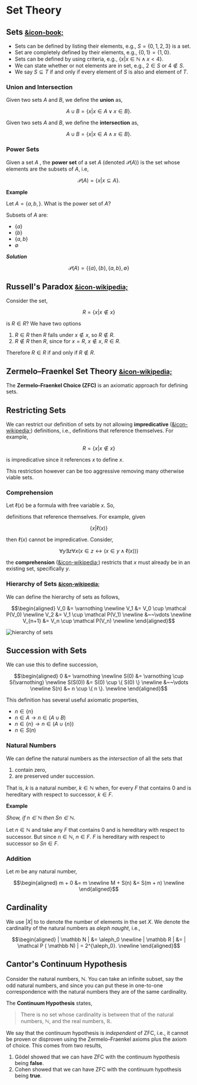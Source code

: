 # Set Theory

## Sets [<small>&icon-book;</small>](https://uvicnotes.github.io/MATH-122/notes/2-1-sets/)

* Sets can be defined by listing their elements, e.g., $S = \{0,1,2,3\}$ is a set.
* Set are completely defined by their elements, e.g., $\{0,1\} = \{1,0\}$.
* Sets can be defined by using criteria, e.g., $\{ x | x \in \mathbb N  \wedge x < 4\}$.
* We can state whether or not elements are in set, e.g., $2 \in S$ or $4 \not\in S$.
* We say $S \subseteq T$ if and only if every element of $S$ is also and element of $T$.

### Union and Intersection

Given two sets $A$ and $B$, we define the **union** as,

$$
    A \cup B = \{ x | x \in A \vee x \in B \}.
$$

Given two sets $A$ and $B$, we define the **intersection** as,

$$
    A \cup B = \{ x | x \in A \wedge x \in B \}.
$$

### Power Sets

Given a set $A$ , the **power set** of a set $A$ (denoted $\mathcal{P}(A)$) is the set whose elements are the subsets of $A$, i.e,

$$
    \mathcal P(A) = \{ x | x \subseteq A \}.
$$

**Example**

Let $A = \{ a, b, \}$. What is the power set of $A$?

Subsets of $A$ are:

* $\{ a \}$
* $\{ b \}$
* $\{ a, b \}$
* $\emptyset$

**_Solution_**

$$
    \mathcal{P}(A) = \{\{ a \}, \{ b \}, \{ a, b \}, \emptyset \}
$$


## Russell's Paradox [<small>&icon-wikipedia;</small>](https://en.wikipedia.org/wiki/Russell's_paradox)

Consider the set,

$$
    R = \{ x | x \not\in x \}
$$

is $R \in R$? We have two options

1. $R \in R$ then $R$ falls under $x \not\in x$, so $R \not\in R$.
2. $R \not\in R$ then $R$, since for $x = R$, $x \not\in x$, $R \in R$.

Therefore $R \in R$ if and only if $R \not\in R$.

## Zermelo–Fraenkel Set Theory [<small>&icon-wikipedia;</small>](https://en.wikipedia.org/wiki/Zermelo%E2%80%93Fraenkel_set_theory)

The **Zermelo–Fraenkel Choice (ZFC)** is an axiomatic approach for defining sets.

## Restricting Sets

We can restrict our definition of sets by not allowing **impredicative** ([&icon-wikipedia;](https://en.wikipedia.org/wiki/Impredicativity)) definitions, i.e., definitions that reference themselves. For example,

$$
    R = \{ x | x \not\in x \}
$$

is impredicative since it references $x$ to define $x$.

This restriction however can be too aggressive removing many otherwise viable sets.

### Comprehension

Let $\ell (x)$ be a formula with free variable $x$. So,

definitions that reference themselves. For example, given

$$
    \{ x | \ell(x) \}
$$

then $\ell(x)$ cannot be impredicative. Consider,

$$
    \forall y \exists z \forall x \big( x \in z \leftrightarrow \big( x \in y \wedge \ell(x) \big)  \big)
$$

the **comprehension** ([&icon-wikipedia;](https://en.wikipedia.org/wiki/Set-builder_notation)) restricts that $x$ must already be in an existing set, specifically $y$.

### Hierarchy of Sets [<small>&icon-wikipedia;</small>](https://en.wikipedia.org/wiki/Von_Neumann_universe)

We can define the hierarchy of sets as follows,

$$\begin{aligned}
    V_0 &= \varnothing \newline
    V_1 &= V_0 \cup \mathcal P(V_0) \newline
    V_2 &= V_1 \cup \mathcal P(V_1) \newline
    &~~\vdots \newline
    V_{n+1} &= V_n \cup \mathcal P(V_n) \newline
\end{aligned}$$

![hierarchy of sets](https://upload.wikimedia.org/wikipedia/commons/8/83/Von_Neumann_universe_4.png)

## Succession with Sets

We can use this to define succession,

$$\begin{aligned}
    0 &= \varnothing \newline
    S(0) &= \varnothing \cup S(\varnothing) \newline
    S(S(0)) &= S(0) \cup  \{ S(0) \} \newline
    &~~\vdots \newline
    S(n) &= n \cup  \{ n \}. \newline
\end{aligned}$$

This definition has several useful axiomatic properties,

* $n \in \{ n \}$
* $n \in A \to n \in (A \cup B)$
* $n \in \{ n \} \to n \in ( A \cup \{ n \})$
* $n \in S(n)$

### Natural Numbers

We can define the natural numbers as the *intersection* of all the sets that

1. contain zero,
2. are preserved under succession.

That is, $k$ is a natural number, $k \in \mathbb N$ when, for every $F$ that contains $0$ and is hereditary with respect to successor, $k \in F$.

**Example**

*Show, if $n \in \mathbb N$ then $Sn \in \mathbb N$.*

Let $n \in \mathbb N$ and take any $F$ that contains $0$ and is hereditary with respect to successor. But since $n \in \mathbb N$, $n \in F$. $F$ is hereditary with respect to successor so $Sn \in F$.

### Addition

Let $m$ be any natural number,

$$\begin{aligned}
    m + 0 &= m \newline
    M + S(n) &= S(m + n) \newline
\end{aligned}$$

## Cardinality

We use $|X|$ to to denote the number of elements in the set $X$. We denote the cardinality of the natural numbers as *aleph naught*, i.e.,

$$\begin{aligned}
    | \mathbb N | &= \aleph_0 \newline
    | \mathbb R | &= | \mathcal P ( \mathbb N) | = 2^{\aleph_0}. \newline
\end{aligned}$$

## Cantor's Continuum Hypothesis

Consider the natural numbers, $\mathbb N$. You can take an infinite subset, say the odd natural numbers, and since you can put these in one-to-one correspondence with the natural numbers they are of the same cardinality.  

The **Continuum Hypothesis** states,

> There is no set whose cardinality is between that of the natural numbers, $\mathbb N$, and the real numbers, $\mathbb R$.

We say that the continuum hypothesis is *independent* of ZFC, i.e., it cannot be proven or disproven using the Zermelo–Fraenkel axioms plus the axiom of choice. This comes from two results,

1. Gödel showed that we can have ZFC with the continuum hypothesis being **false**.
1. Cohen showed that we can have ZFC with the continuum hypothesis being **true**.
